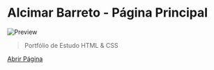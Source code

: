 # Alcimar Barreto - Página Principal

![Preview](./.github/tela.png)

 > Portfólio de Estudo HTML & CSS

[Abrir Página](https://alcimarbarreto.github.io/)
